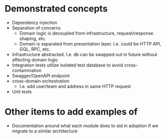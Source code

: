 # Demonstrated concepts

- Dependency injection
- Separation of concerns
  - Domain logic is decoupled from infrastructure, request/response shaping,
    etc.
  - Domain is separated from presentation layer. I.e. could be HTTP API, GQL,
    RPC, etc.
- Infrastructure abstracted. I.e. db can be swapped out in future without
  affecting domain logic
- Integration tests utilize isolated test database to avoid cross-contamination
- Swagger/OpenAPI endpoint
- cross-domain orchestration
  - I.e. add user/team and address in same HTTP request
- Unit tests

# Other items to add examples of

- Documentation around what each module does to aid in adoption if we migrate to
  a similar architecture
